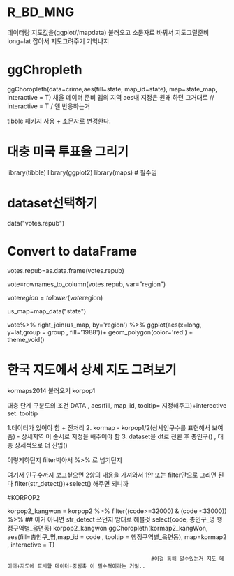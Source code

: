 # R_BD_MNG

데이터랑 지도값을(ggplot//mapdata) 불러오고 소문자로 바꿔서 지도그릴준비
long+lat 잡아서 지도그려주기 기억나지
# ggChropleth

ggChoropleth(data=crime,aes(fill=state, map_id=state), map=state_map, interactive = T)
채울 데이터 준비 맵의 지역 aes내 지정은 원래 하던 그거대로 // interactive = T / 얜 반응하는거

tibble 패키지 사용 + 소문자로 변경한다.

# 대충 미국 투표율 그리기

library(tibble)
library(ggplot2)
library(maps) # 필수임

# dataset선택하기
data("votes.repub") 

# Convert to dataFrame 
votes.repub=as.data.frame(votes.repub)

vote=rownames_to_column(votes.repub, var="region")

vote$region = tolower(vote$region)

us_map=map_data("state")

vote%>%
  right_join(us_map, by='region') %>%
  ggplot(aes(x=long, y=lat,group = group , fill='1988'))+
  geom_polygon(color='red') + theme_void()


# 한국 지도에서 상세 지도 그려보기

kormaps2014 불러오기
korpop1

대충 단계 구분도의 조건 DATA , aes(fill, map_id, tooltip= 지정해주고)+interective set.
tooltip

1.데이터가 있어야 함 + 전처리
2. kormap - korpop1/2(상세인구수를 표현해서 보여줌) - 상세지역 이 순서로 지정을 해주어야 함
3. dataset을 df로 전환 후 총인구() , 대충 상세적으로 더 진입() 

이렇게하던지 filter박아서 %>% 로 넘기던지 

여기서 인구수까지 보고싶으면 2항의 내용을 가져와서
1안 또는 filter안으로 그리면 된다 filter(str_detect())+select() 해주면 되니까

  #KORPOP2 
  
  korpop2_kangwon = korpop2 %>%
    filter((code>=32000) & (code <33000)) %>%                                     ## 이거 아니면 str_detect 쓰던지 맘대로 해볼것
    select(code, 총인구_명 행정구역별_읍면동)
  korpop2_kangwon
  ggChoropleth(kormap2_kangWon, aes(fill=총인구_명,map_id = code , tooltip = 행정구역별_읍면동), map=kormap2 , interactive = T)
  
                                                  #이걸 통해 알수있는거 지도 데이터+지도에 표시할 데이터+중심축 이 필수적이라는 거읾..


